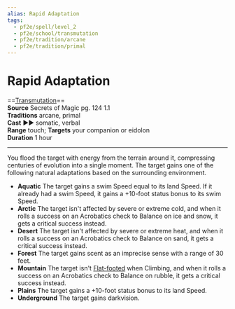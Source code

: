 ```yaml
---
alias: Rapid Adaptation
tags:
  - pf2e/spell/level_2
  - pf2e/school/transmutation
  - pf2e/tradition/arcane
  - pf2e/tradition/primal
---
```


# Rapid Adaptation

==[Transmutation](Transmutation.md)==  
__Source__ Secrets of Magic pg. 124 1.1  
**Traditions** arcane, primal  
**Cast** ►► somatic, verbal  
**Range** touch; **Targets** your companion or eidolon  
**Duration** 1 hour

---

You flood the target with energy from the terrain around it, compressing centuries of evolution into a single moment. The target gains one of the following natural adaptations based on the surrounding environment.

- **Aquatic** The target gains a swim Speed equal to its land Speed. If it already had a swim Speed, it gains a +10-foot status bonus to its swim Speed.
- **Arctic** The target isn't affected by severe or extreme cold, and when it rolls a success on an Acrobatics check to Balance on ice and snow, it gets a critical success instead.
- **Desert** The target isn't affected by severe or extreme heat, and when it rolls a success on an Acrobatics check to Balance on sand, it gets a critical success instead.
- **Forest** The target gains scent as an imprecise sense with a range of 30 feet.
- **Mountain** The target isn't [Flat-footed](Flat-footed.md) when Climbing, and when it rolls a success on an Acrobatics check to Balance on rubble, it gets a critical success instead.
- **Plains** The target gains a +10-foot status bonus to its land Speed.
- **Underground** The target gains darkvision.
